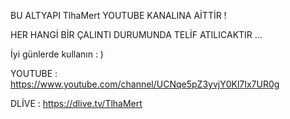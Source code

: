 BU ALTYAPI TlhaMert YOUTUBE KANALINA AİTTİR !

HER HANGİ BİR ÇALINTI DURUMUNDA TELİF ATILICAKTIR ...

İyi günlerde kullanın : )

YOUTUBE : https://www.youtube.com/channel/UCNqe5pZ3yvjY0Kl7Ix7UR0g

DLİVE : https://dlive.tv/TlhaMert
